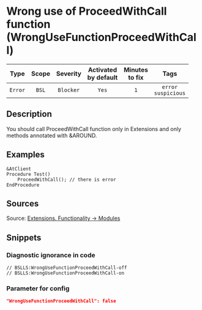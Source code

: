 # Wrong use of ProceedWithCall function (WrongUseFunctionProceedWithCall)

 |  Type   | Scope | Severity  | Activated<br>by default | Minutes<br>to fix |             Tags              |
 |:-------:|:-----:|:---------:|:-----------------------------:|:-----------------------:|:-----------------------------:|
 | `Error` | `BSL` | `Blocker` |             `Yes`             |           `1`           | `error`<br>`suspicious` | 

<!-- Блоки выше заполняются автоматически, не трогать -->
## Description
<!-- Описание диагностики заполняется вручную. Необходимо понятным языком описать смысл и схему работу -->
You should call ProceedWithCall function only in Extensions and only methods annotated with &AROUND.

## Examples
<!-- В данном разделе приводятся примеры, на которые диагностика срабатывает, а также можно привести пример, как можно исправить ситуацию -->
```bsl
&AtClient
Procedure Test()
    ProceedWithCall(); // there is error    
EndProcedure
```

## Sources
<!-- Необходимо указывать ссылки на все источники, из которых почерпнута информация для создания диагностики -->

Source: [Extensions. Functionality -> Modules](https://its.1c.ru/db/pubextensions#content:54:1)

## Snippets

<!-- Блоки ниже заполняются автоматически, не трогать -->
### Diagnostic ignorance in code

```bsl
// BSLLS:WrongUseFunctionProceedWithCall-off
// BSLLS:WrongUseFunctionProceedWithCall-on
```

### Parameter for config

```json
"WrongUseFunctionProceedWithCall": false
```
